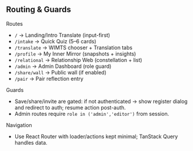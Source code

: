 ## Routing & Guards

Routes
- `/` → Landing/Intro Translate (input-first)
- `/intake` → Quick Quiz (5–6 cards)
- `/translate` → WIMTS chooser + Translation tabs
- `/profile` → My Inner Mirror (snapshots + insights)
- `/relational` → Relationship Web (constellation + list)
- `/admin` → Admin Dashboard (role guard)
- `/share/wall` → Public wall (if enabled)
- `/pair` → Pair reflection entry

Guards
- Save/share/invite are gated: if not authenticated → show register dialog and redirect to auth; resume action post-auth.
- Admin routes require `role in ('admin','editor')` from session.

Navigation
- Use React Router with loader/actions kept minimal; TanStack Query handles data.


